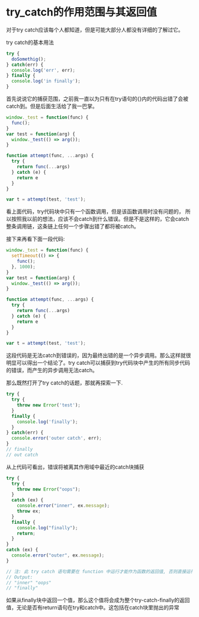 # try_catch的作用范围与其返回值

对于try catch应该每个人都知道，但是可能大部分人都没有详细的了解过它。

try catch的基本用法

```javascript
try {
  doSomethig();
} catch(err) {
  console.log('err', err);
} finally {
  console.log('in finally');
}
```

首先说说它的捕获范围，之前我一直以为只有在try语句的{}内的代码出错了会被catch到。但是后面生活给了我一巴掌。

```javascript
window._test = function(func) {
  func();
}
var test = function(arg) {
  window._test(() => arg());
}

function attempt(func, ...args) {
  try {
    return func(...args)
  } catch (e) {
    return e
  }
}

var t = attempt(test, 'test');
```

看上面代码，try代码块中只有一个函数调用，但是该函数调用时没有问题的， 所以按照我以前的想法，应该不会catch到什么错误。但是不是这样的，它会catch整条调用链，这条链上任何一个步骤出错了都将被catch。

接下来再看下面一段代码:

```javascript
window._test = function(func) {
  setTimeout(() => {
    func();
  }, 1000);
}
var test = function(arg) {
  window._test(() => arg());
}

function attempt(func, ...args) {
  try {
    return func(...args)
  } catch (e) {
    return e
  }
}

var t = attempt(test, 'test');
```

这段代码是无法catch到错误的，因为最终出错的是一个异步调用。那么这样就很明显可以得出一个结论了。try catch可以捕获到try代码块中产生的所有同步代码的错误，而产生的异步调用无法catch。

那么既然打开了try catch的话题，那就再探索一下.

```javascript
try {
  try {
    throw new Error('test');
  }
  finally {
    console.log('finally');
  }
} catch(err) {
  console.error('outer catch', err);
}
// finally
// out catch
```

从上代码可看出，错误将被离其作用域中最近的catch块捕获

```javascript
try {
  try {
    throw new Error("oops");
  }
  catch (ex) {
    console.error("inner", ex.message);
    throw ex;
  }
  finally {
    console.log("finally");
    return;
  }
}
catch (ex) {
  console.error("outer", ex.message);
}

// 注: 此 try catch 语句需要在 function 中运行才能作为函数的返回值, 否则直接运行会报语法错误
// Output:
// "inner" "oops"
// "finally"
```

如果从finally块中返回一个值，那么这个值将会成为整个try-catch-finally的返回值，无论是否有return语句在try和catch中。这包括在catch块里抛出的异常
